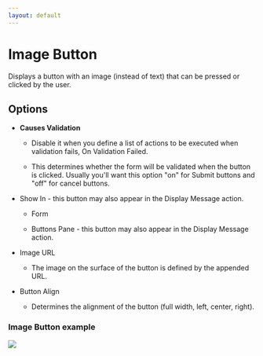 ```yaml
---
layout: default
---
```


# Image Button

Displays a button with an image \(instead of text\) that can be pressed or clicked by the user.

## Options

* **Causes Validation**

  * Disable it when you define a list of actions to be executed when validation fails, On Validation Failed.

  * This determines whether the form will be validated when the button is clicked. Usually you'll want this option "on" for Submit buttons and "off" for cancel buttons.

* Show In - this button may also appear in the Display Message action.

  * Form

  * Buttons Pane - this button may also appear in the Display Message action.

* Image URL

  * The image on the surface of the button is defined by the appended URL.

* Button Align
  * Determines the alignment of the button \(full width, left, center, right\).

### Image Button example 

![](https://s3.amazonaws.com/static.dnnsharp.com/documentation/2017/07/chrome_2017-07-07_11-40-21.png)

